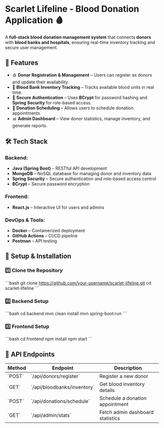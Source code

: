 # Scarlet Lifeline - Blood Donation Application 🩸  

A **full-stack blood donation management system** that connects **donors** with **blood banks and hospitals**, ensuring real-time inventory tracking and secure user management.  

## 🚀 Features  
- 🩸 **Donor Registration & Management** – Users can register as donors and update their availability.  
- 🏥 **Blood Bank Inventory Tracking** – Tracks available blood units in real time.  
- 🔐 **Secure Authentication** – Uses **BCrypt** for password hashing and **Spring Security** for role-based access.  
- 📅 **Donation Scheduling** – Allows users to schedule donation appointments.  
- 📊 **Admin Dashboard** – View donor statistics, manage inventory, and generate reports.  

## 🛠 Tech Stack  

### **Backend:**  
- **Java (Spring Boot)** – RESTful API development  
- **MongoDB** – NoSQL database for managing donor and inventory data  
- **Spring Security** – Secure authentication and role-based access control  
- **BCrypt** – Secure password encryption  

### **Frontend:**  
- **React.js** – Interactive UI for users and admins  

### **DevOps & Tools:**  
- **Docker** – Containerized deployment  
- **GitHub Actions** – CI/CD pipeline  
- **Postman** – API testing  
 

## 🔧 Setup & Installation  

### 1️⃣ Clone the Repository  
\`\`\`bash
git clone https://github.com/your-username/scarlet-lifeline.git
cd scarlet-lifeline
\`\`\`

### 2️⃣ Backend Setup  
\`\`\`bash
cd backend
mvn clean install
mvn spring-boot:run
\`\`\`

### 3️⃣ Frontend Setup  
\`\`\`bash
cd frontend
npm install
npm start
\`\`\`

## 📝 API Endpoints  

| Method | Endpoint | Description |
|--------|---------|------------|
| \`POST\` | \`/api/donors/register\` | Register a new donor |
| \`GET\`  | \`/api/bloodbanks/inventory\` | Get blood inventory details |
| \`POST\` | \`/api/donations/schedule\` | Schedule a donation appointment |
| \`GET\`  | \`/api/admin/stats\` | Fetch admin dashboard statistics |

